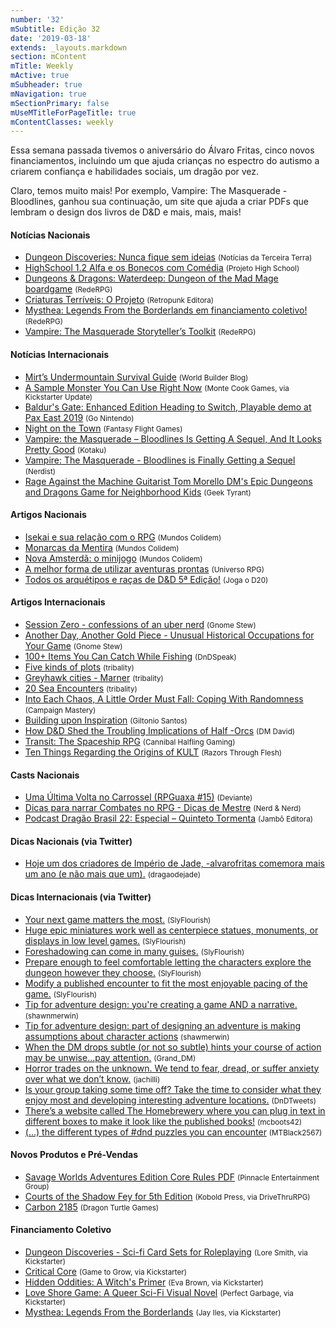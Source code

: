 ```yaml
---
number: '32'
mSubtitle: Edição 32
date: '2019-03-18'
extends: _layouts.markdown
section: mContent
mTitle: Weekly
mActive: true
mSubheader: true
mNavigation: true
mSectionPrimary: false
mUseMTitleForPageTitle: true
mContentClasses: weekly
---
```

Essa semana passada tivemos o aniversário do Álvaro Fritas, cinco novos financiamentos, incluindo um que ajuda crianças no espectro do autismo a criarem confiança e habilidades sociais, um dragão por vez.

Claro, temos muito mais! Por exemplo, Vampire: The Masquerade - Bloodlines, ganhou sua continuação, um site que ajuda a criar PDFs que lembram o design dos livros de D&D e mais, mais, mais!

#### Notícias Nacionais

- [Dungeon Discoveries: Nunca fique sem ideias] <small>(Notícias da Terceira Terra)</small>
- [HighSchool 1.2 Alfa e os Bonecos com Comédia] <small>(Projeto High School)</small>
- [Dungeons & Dragons: Waterdeep: Dungeon of the Mad Mage boardgame] <small>(RedeRPG)</small>
- [Criaturas Terríveis: O Projeto] <small>(Retropunk Editora)</small>
- [Mysthea: Legends From the Borderlands em financiamento coletivo!] <small>(RedeRPG)</small>
- [Vampire: The Masquerade Storyteller’s Toolkit] <small>(RedeRPG)</small>

#### Notícias Internacionais

- [Mirt’s Undermountain Survival Guide] <small>(World Builder Blog)</small>
- [A Sample Monster You Can Use Right Now] <small>(Monte Cook Games, via Kickstarter Update)</small>
- [Baldur's Gate: Enhanced Edition Heading to Switch, Playable demo at Pax East 2019] <small>(Go Nintendo)</small>
- [Night on the Town] <small>(Fantasy Flight Games)</small>
- [Vampire: the Masquerade – Bloodlines Is Getting A Sequel, And It Looks Pretty Good] <small>(Kotaku)</small>
- [Vampire: The Masquerade - Bloodlines is Finally Getting a Sequel] <small>(Nerdist)</small>
- [Rage Against the Machine Guitarist Tom Morello DM's Epic Dungeons and Dragons Game for Neighborhood Kids] <small>(Geek Tyrant)</small>

#### Artigos Nacionais

- [Isekai e sua relação com o RPG] <small>(Mundos Colidem)</small>
- [Monarcas da Mentira] <small>(Mundos Colidem)</small>
- [Nova Amsterdã: o minijogo] <small>(Mundos Colidem)</small>
- [A melhor forma de utilizar aventuras prontas] <small>(Universo RPG)</small>
- [Todos os arquétipos e raças de D&D 5ª Edição!] <small>(Joga o D20)</small>

#### Artigos Internacionais

- [Session Zero - confessions of an uber nerd] <small>(Gnome Stew)</small>
- [Another Day, Another Gold Piece - Unusual Historical Occupations for Your Game] <small>(Gnome Stew)</small>
- [100+ Items You Can Catch While Fishing] <small>(DnDSpeak)</small>
- [Five kinds of plots] <small>(tribality)</small>
- [Greyhawk cities - Marner] <small>(tribality)</small>
- [20 Sea Encounters] <small>(tribality)</small>
- [Into Each Chaos, A Little Order Must Fall: Coping With Randomness] <small>(Campaign Mastery)</small>
- [Building upon Inspiration] <small>(Giltonio Santos)</small>
- [How D&D Shed the Troubling Implications of Half -Orcs] <small>(DM David)</small>
- [Transit: The Spaceship RPG] <small>(Cannibal Halfling Gaming)</small>
- [Ten Things Regarding the Origins of KULT] <small>(Razors Through Flesh)</small>

#### Casts Nacionais

- [Uma Última Volta no Carrossel (RPGuaxa #15)] <small>(Deviante)</small>
- [Dicas para narrar Combates no RPG - Dicas de Mestre] <small>(Nerd & Nerd)</small>
- [Podcast Dragão Brasil 22: Especial – Quinteto Tormenta] <small>(Jambô Editora)</small>

#### Dicas Nacionais (via Twitter)

- [Hoje um dos criadores de Império de Jade, -alvarofritas comemora mais um ano (e não mais que um).] <small>(dragaodejade)</small>

#### Dicas Internacionais (via Twitter)

- [Your next game matters the most.] <small>(SlyFlourish)</small>
- [Huge epic miniatures work well as centerpiece statues, monuments, or displays in low level games.] <small>(SlyFlourish)</small>
- [Foreshadowing can come in many guises.] <small>(SlyFlourish)</small>
- [Prepare enough to feel comfortable letting the characters explore the dungeon however they choose.] <small>(SlyFlourish)</small>
- [Modify a published encounter to fit the most enjoyable pacing of the game.] <small>(SlyFlourish)</small>
- [Tip for adventure design: you're creating a game AND a narrative.] <small>(shawnmerwin)</small>
- [Tip for adventure design: part of designing an adventure is making assumptions about character actions] <small>(shawmerwin)</small>
- [When the DM drops subtle (or not so subtle) hints your course of action may be unwise...pay attention.] <small>(Grand_DM)</small>
- [Horror trades on the unknown. We tend to fear, dread, or suffer anxiety over what we don’t know.] <small>(jachilli)</small>
- [Is your group taking some time off? Take the time to consider what they enjoy most and developing interesting adventure locations.] <small>(DnDTweets)</small>
- [There’s a website called The Homebrewery where you can plug in text in different boxes to make it look like the published books!] <small>(mcboots42)</small>
- [(...) the different types of #dnd puzzles you can encounter] <small>(MTBlack2567)</small>

#### Novos Produtos e Pré-Vendas

- [Savage Worlds Adventures Edition Core Rules PDF] <small>(Pinnacle Entertainment Group)</small>
- [Courts of the Shadow Fey for 5th Edition] <small>(Kobold Press, via DriveThruRPG)</small>
- [Carbon 2185] <small>(Dragon Turtle Games)</small>

#### Financiamento Coletivo

- [Dungeon Discoveries - Sci-fi Card Sets for Roleplaying] <small>(Lore Smith, via Kickstarter)</small>
- [Critical Core] <small>(Game to Grow, via Kickstarter)</small>
- [Hidden Oddities: A Witch's Primer] <small>(Eva Brown, via Kickstarter)</small>
- [Love Shore Game: A Queer Sci-Fi Visual Novel] <small>(Perfect Garbage, via Kickstarter)</small>
- [Mysthea: Legends From the Borderlands] <small>(Jay Iles, via Kickstarter)</small>

[Dungeon Discoveries: Nunca fique sem ideias]: http://noticias.terceiraterra.com/dungeon-discoveries-scifi-card-sets/
[HighSchool 1.2 Alfa e os Bonecos com Comédia]: https://projetohighschool.wordpress.com/2019/03/19/highschool-1-2-alfa-e-os-bonecos-com-comedia/
[Dungeons & Dragons: Waterdeep: Dungeon of the Mad Mage boardgame]: https://www.rederpg.com.br/2019/03/19/dungeons-dragons-waterdeep-dungeon-of-the-mad-mage-boardgame/
[Criaturas Terríveis: O Projeto]: http://retropunk.net/editora/criaturas-terriveis-o-projeto/
[Mysthea: Legends From the Borderlands em financiamento coletivo!]: https://www.rederpg.com.br/2019/03/21/mysthea-legends-from-the-borderlands-em-financiamento-coletivo/
[Vampire: The Masquerade Storyteller’s Toolkit]: https://www.rederpg.com.br/2019/03/22/vampire-the-masquerade-storytellers-toolkit/
[Mirt’s Undermountain Survival Guide]: https://worldbuilderblog.me/2019/03/21/mirts-undermountain-survival-guide/
[A Sample Monster You Can Use Right Now]: https://www.kickstarter.com/projects/montecookgames/arcana-of-the-ancients-a-5e-science-fantasy-source/posts/2452433
[Baldur's Gate: Enhanced Edition Heading to Switch, Playable demo at Pax East 2019]: https://gonintendo.com/stories/331187-baldur-s-gate-enhanced-edition-heading-to-switch-playable-demo
[Night on the Town]: https://www.fantasyflightgames.com/en/news/2019/3/22/night-on-the-town/
[Vampire: the Masquerade – Bloodlines Is Getting A Sequel, And It Looks Pretty Good]: https://kotaku.com/vampire-the-masquerade-bloodlines-is-getting-a-sequel-1833479366
[Vampire: The Masquerade - Bloodlines is Finally Getting a Sequel]: https://nerdist.com/article/vampire-the-masquerade-bloodlines-sequel-announced/
[Rage Against the Machine Guitarist Tom Morello DM's Epic Dungeons and Dragons Game for Neighborhood Kids]: https://geektyrant.com/news/rage-against-the-machine-guitarist-tom-morello-dms-epic-dungeons-and-dragons-game-for-neighborhood-kids
[Isekai e sua relação com o RPG]: https://www.mundoscolidem.com.br/isekai-e-sua-relacao-com-o-rpg/
[Monarcas da Mentira]: https://www.mundoscolidem.com.br/exarca/
[Nova Amsterdã: o minijogo]: https://www.mundoscolidem.com.br/nova-amsterda-o-minijogo/
[A melhor forma de utilizar aventuras prontas]: https://universorpg.com/bau-do-mestre/dicas/a-melhor-forma-de-utilizar-aventuras-prontas/
[Todos os arquétipos e raças de D&D 5ª Edição!]: https://jogaod20.blogspot.com/2019/03/5e-todos-arquetipos-racas.html
[Session Zero - confessions of an uber nerd]: https://gnomestew.com/session-zero-confessions-of-an-uber-nerd/
[Another Day, Another Gold Piece - Unusual Historical Occupations for Your Game]: https://gnomestew.com/another-day-another-gold-piece-9-unusual-historical-occupations-for-your-game/
[100+ Items You Can Catch While Fishing]: http://dndspeak.com/2019/03/100-items-you-can-catch-while-fishing/
[Five kinds of plots]: https://www.tribality.com/2019/03/21/five-kinds-of-plot/
[Greyhawk cities - Marner]: https://www.tribality.com/2019/03/20/greyhawk-cities-marner/
[20 Sea Encounters]: https://www.tribality.com/2019/03/19/20-sea-encounters/
[Into Each Chaos, A Little Order Must Fall: Coping With Randomness]: http://www.campaignmastery.com/blog/into-chaos-a-little-order/
[Building upon Inspiration]: https://medium.com/@giltoniosantos/building-upon-inspiration-d15bfe7ee60e
[How D&D Shed the Troubling Implications of Half -Orcs]: https://dmdavid.com/tag/how-dd-shed-the-troubling-implications-of-half-orcs/
[Transit: The Spaceship RPG]: https://cannibalhalflinggaming.com/2019/03/22/transit-the-spaceship-rpg/
[Ten Things Regarding the Origins of KULT]: https://kultrpg428229752.wordpress.com/2019/03/22/ten-things-regarding-the-origins-of-kult/
[Uma Última Volta no Carrossel (RPGuaxa #15)]: http://www.deviante.com.br/podcasts/rpguaxa/rpguaxa15/
[Dicas para narrar Combates no RPG - Dicas de Mestre]: https://www.youtube.com/watch?v=CqV6ARAn_5M
[Podcast Dragão Brasil 22: Especial – Quinteto Tormenta]: https://jamboeditora.com.br/podcast-dragao-brasil-22-especial-quinteto-tormenta/
[Hoje um dos criadores de Império de Jade, -alvarofritas comemora mais um ano (e não mais que um).]: https://twitter.com/dragaodejaderpg/status/1109127882167775240
[Your next game matters the most.]: https://twitter.com/SlyFlourish/status/1107658437205393408
[Huge epic miniatures work well as centerpiece statues, monuments, or displays in low level games.]: https://twitter.com/SlyFlourish/status/1108035863412424707
[Foreshadowing can come in many guises.]: https://twitter.com/SlyFlourish/status/1108776011456495618
[Prepare enough to feel comfortable letting the characters explore the dungeon however they choose.]: https://twitter.com/SlyFlourish/status/1109123106294116352
[Modify a published encounter to fit the most enjoyable pacing of the game.]: https://twitter.com/SlyFlourish/status/1109500442961162240
[Tip for adventure design: you're creating a game AND a narrative.]: https://twitter.com/shawnmerwin/status/1109098841985437697
[Tip for adventure design: part of designing an adventure is making assumptions about character actions]: https://twitter.com/shawnmerwin/status/1108752122416254976
[When the DM drops subtle (or not so subtle) hints your course of action may be unwise...pay attention.]: https://twitter.com/Grand_DM/status/1107807613037748224
[Horror trades on the unknown. We tend to fear, dread, or suffer anxiety over what we don’t know.]: https://twitter.com/jachilli/status/1107707909465665536
[Is your group taking some time off? Take the time to consider what they enjoy most and developing interesting adventure locations.]: https://twitter.com/DnDTweets/status/1108426478436470789
[There’s a website called The Homebrewery where you can plug in text in different boxes to make it look like the published books!]: https://twitter.com/mcboots42/status/1109521465437614081
[(...) the different types of #dnd puzzles you can encounter]: https://twitter.com/MTBlack2567/status/1110000909193404416
[Savage Worlds Adventures Edition Core Rules PDF]: https://www.peginc.com/store/savage-worlds-adventure-edition-core-rules-pdf-swade/
[Courts of the Shadow Fey for 5th Edition]: https://www.drivethrurpg.com/product/270230/Courts-of-the-Shadow-Fey
[Carbon 2185]: https://www.dragonturtlegames.com/carbonrpg
[Dungeon Discoveries - Sci-fi Card Sets for Roleplaying]: https://www.kickstarter.com/projects/loresmyth/dungeon-discoveries-sci-fi-card-sets-for-roleplayi
[Critical Core]: https://www.kickstarter.com/projects/gametogrow/critical-core
[Hidden Oddities: A Witch's Primer]: https://www.kickstarter.com/projects/161999541/hidden-oddities-a-witchs-primer
[Love Shore Game: A Queer Sci-Fi Visual Novel]: https://www.kickstarter.com/projects/loveshore/love-shore-game-a-queer-sci-fi-visual-novel
[Mysthea: Legends From the Borderlands]: https://www.kickstarter.com/projects/1549920133/mysthea-legends-from-the-borderlands/